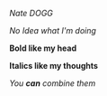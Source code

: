 *Nate DOGG*

_No Idea what I'm doing_



**Bold like my head**

__Italics like my thoughts__



_You **can** combine them_
 
